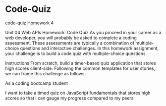 # Code-Quiz

code-quiz
Homework 4

Unit 04 Web APIs Homework: Code Quiz
As you proceed in your career as a web developer, you will probably be asked to complete a coding assessment. These assessments are typically a combination of multiple-choice questions and interactive challenges. In this homework assignment, your challenge is to build a code quiz with multiple-choice questions.

Instructions
From scratch, build a timer-based quiz application that stores high scores client-side. Following the common templates for user stories, we can frame this challenge as follows:

As a coding bootcamp student

I want to take a timed quiz on JavaScript fundamentals that stores high scores
so that I can gauge my progress compared to my peers
